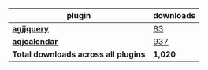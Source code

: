 plugin|downloads
------|----------
[**agjjquery**](https://www.npmjs.com/package/agjjquery)|[83](https://www.npmjs.com/package/agjjquery)
[**agjcalendar**](https://www.npmjs.com/package/agjcalendar)|[937](https://www.npmjs.com/package/agjcalendar)
**Total downloads across all plugins**|**1,020**
